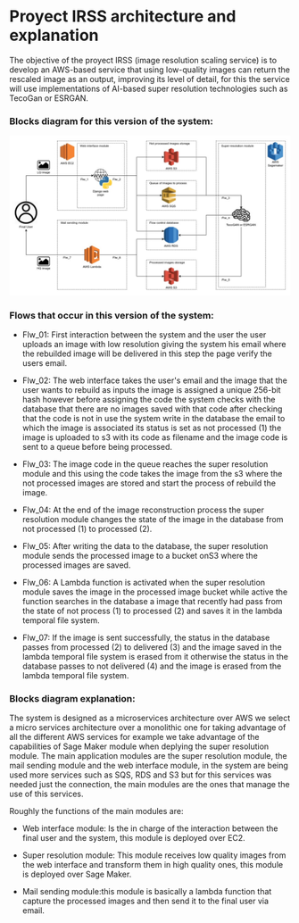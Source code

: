 # Proyect IRSS architecture and explanation

The objective of the proyect IRSS (image resolution scaling service) is to develop an AWS-based service that using low-quality images can return the rescaled image as an output, improving its level of detail, for this the service will use implementations of AI-based super resolution technologies such as TecoGan or ESRGAN.

### Blocks diagram for this version of the system:

![Blocks diagram](resources/blocks_diagrams/IRSS_Sprint1.jpg)

### Flows that occur in this version of the system:

-   Flw_01: First interaction between the system and the user the user uploads an image with low resolution giving the system his email where the rebuilded image will be delivered in this step the page verify the users email.

-   Flw_02: The web interface takes the user's email and the image that the user wants to rebuild as inputs the image is assigned a unique 256-bit hash however before assigning the code the system checks with the database that there are no images saved with that code after checking that the code is not in use the system write in the database the email to which the image is associated its status is set as not processed (1) the image is uploaded to s3 with its code as filename and the image code is sent to a queue before being processed.

-   Flw_03: The image code in the queue reaches the super resolution module and this using the code takes the image from the s3 where the not processed images are stored and start the process of rebuild the image.

-   Flw_04: At the end of the image reconstruction process the super resolution module changes the state of the image in the database from not processed (1) to processed (2).

-   Flw_05: After writing the data to the database, the super resolution module sends the processed image to a bucket onS3 where the processed images are saved.

-   Flw_06: A Lambda function is activated when the super resolution module saves the image in the processed image bucket while active the function searches in the database a image that recently had pass from the state of not process (1) to processed (2) and saves it in the lambda temporal file system.

-   Flw_07: If the image is sent successfully, the status in the database passes from processed (2) to delivered (3) and the image saved in the lambda temporal file system is erased from it otherwise the status in the database passes to not delivered (4) and the image is erased from the lambda temporal file system.

### Blocks diagram explanation:

The system is designed as a microservices architecture over AWS we select a micro services architecture over a monolithic one for taking advantage of all the different AWS services for example we take advantage of the capabilities of Sage Maker module when deplying the super resolution module.
The main application modules are the super resolution module, the mail sending module and the web interface module, in the system are being used more services such as SQS,  RDS and S3 but for this services was needed just the connection, the main modules are the ones that manage the use of this services.

Roughly the functions of the main modules are:

-   Web interface module: Is the in charge of the interaction between the final user and the system, this module is deployed over EC2.

-   Super resolution module: This module receives low quality images from the web interface  and transform them in high quality ones, this module is deployed over Sage Maker.

-   Mail sending module:this module is basically a lambda function that capture the processed images and then send it to the final user via email.
